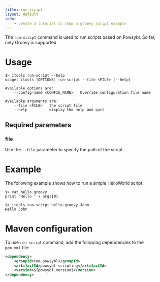 ```yaml
---
title: run-script
layout: default
todo:
    - create a tutorial to show a groovy script example
---
```


The `run-script` command is used to run scripts based on Powsybl. So far, only Groovy is supported.
 
# Usage
```shell
$> itools run-script --help
usage: itools [OPTIONS] run-script --file <FILE> [--help]

Available options are:
    --config-name <CONFIG_NAME>   Override configuration file name

Available arguments are:
    --file <FILE>   the script file
    --help          display the help and quit
```

## Required parameters

### file
Use the `--file` parameter to specify the path of the script.

# Example
The following example shows how to run a simple HelloWorld script:
```shell
$> cat hello.groovy
print 'Hello ' + args[0]
```

```shell
$> itools run-script hello.groovy John
Hello John
```

# Maven configuration
To use `run-script` command, add the following dependencies to the `pom.xml` file:
```xml
<dependency>
    <groupId>com.powsybl</groupId>
    <artifactId>powsybl-scripting</artifactId>
    <version>${powsybl.version}</version>
</dependency>
```
